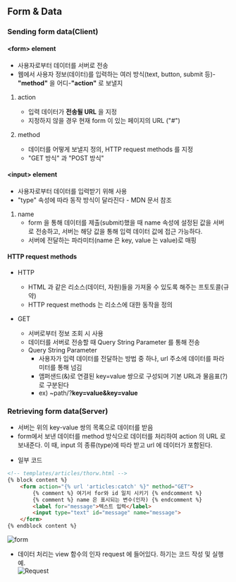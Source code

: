 

## Form & Data  

### Sending form data(Client)  

#### \<form\> element
- 사용자로부터 데이터를 서버로 전송
- 웹에서 사용자 정보(데이터)를 입력하는 여러 방식(text, button, submit 등)-**"method"** 을 어디-**"action"** 로 보낼지  

1. action
    - 입력 데이터가 **전송될 URL** 을 지정
    - 지정하지 않을 경우 현재 form 이 있는 페이지의 URL ("#")  

2. method
    - 데이터를 어떻게 보낼지 정의, HTTP request methods 를 지정
    - "GET 방식" 과 "POST 방식"  


#### \<input\> element  
- 사용자로부터 데이터를 입력받기 위해 사용
- "type" 속성에 따라 동작 방식이 달라진다 - MDN 문서 참조

1. name
    - form 을 통해 데이터를 제출(submit)했을 때 name 속성에 설정된 값을 서버로 전송하고, 서버는 해당 값을 통해 입력 데이터 값에 접근 가능하다.
    - 서버에 전달하는 파라미터(name 은 key, value 는 value)로 매핑  


#### HTTP request methods  
* HTTP
    - HTML 과 같은 리소스(데이터, 자원)들을 가져올 수 있도록 해주는 프토토콜(규약)
    - HTTP request methods 는 리소스에 대한 동작을 정의  

* GET
    - 서버로부터 정보 조회 시 사용
    - 데이터를 서버로 전송할 때 Query String Parameter 를 통해 전송
    - Query String Parameter
        - 사용자가 입력 데이터를 전달하는 방법 중 하나, url 주소에 데이터를 파라미터를 통해 넘김
        - 앰퍼샌드(&)로 연결된 key=value 쌍으로 구성되며 기본 URL과 물음표(?)로 구분된다
        - ex) ~path/?**key=value&key=value**  

### Retrieving form data(Server)  
- 서버는 위의 key-value 쌍의 목록으로 데이터를 받음
- form에서 보낸 데이터를 method 방식으로 데이터를 처리하여 action 의 URL 로 보내준다. 이 때, input 의 종류(type)에 따라 받고 url 에 데이터가 포함된다.

* 일부 코드  
```html
<!-- templates/articles/thorw.html -->
{% block content %}
    <form action="{% url 'articles:catch' %}" method="GET">
        {% comment %} 여기서 for와 id 일치 시키기 {% endcomment %}
        {% comment %} name 은 표시되는 변수(인자) {% endcomment %}
        <label for="message">텍스트 입력</label>
        <input type="text" id="message" name="message">
    </form>
{% endblock content %}
```  

![form](https://user-images.githubusercontent.com/94775103/227135174-a019ab3d-fd92-4650-9b67-46217254dfdf.JPG)  


- 데이터 처리는 view 함수의 인자 request 에 들어있다. 하기는 코드 작성 및 실행 예.  
![Request](https://user-images.githubusercontent.com/94775103/227138535-e4934b00-2fba-455b-9351-b14a0fb0ec5d.JPG)  


